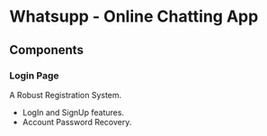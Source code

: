 # Whatsupp - Online Chatting App
## Components
### Login Page 
A Robust Registration System.
- LogIn and SignUp features.
- Account Password Recovery.
